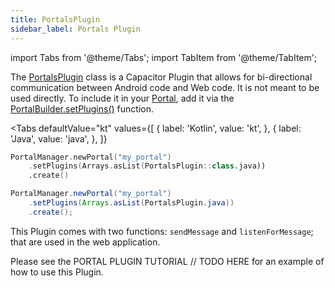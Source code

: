 ```yaml
---
title: PortalsPlugin
sidebar_label: Portals Plugin
---
```


import Tabs from '@theme/Tabs';
import TabItem from '@theme/TabItem';

The [PortalsPlugin](./portals-plugin) class is a Capacitor Plugin that allows for bi-directional communication between Android code and Web code. It is not meant to be used directly. To include it in your [Portal](./portal), add it via the [PortalBuilder.setPlugins()](./portal-builder#setplugins) function.

<Tabs 
    defaultValue="kt" 
    values={[
        { label: 'Kotlin', value: 'kt', },
        { label: 'Java', value: 'java', },
    ]}
>
<TabItem value="kt">

```kotlin
PortalManager.newPortal("my_portal")
    .setPlugins(Arrays.asList(PortalsPlugin::class.java))
    .create()
``` 

</TabItem>
<TabItem value="java">

```java
PortalManager.newPortal("my_portal")
    .setPlugins(Arrays.asList(PortalsPlugin.java))
    .create();
``` 

</TabItem>
</Tabs>

This Plugin comes with two functions: `sendMessage` and `listenForMessage`; that are used in the web application.

Please see the PORTAL PLUGIN TUTORIAL // TODO HERE for an example of how to use this Plugin.
